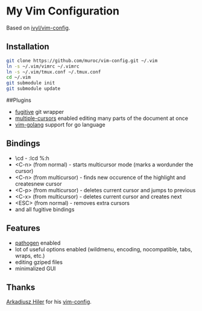 # My Vim Configuration

Based on [ivyl/vim-config](https://github.com/ivyl/vim-config).

## Installation

```bash
git clone https://github.com/muroc/vim-config.git ~/.vim
ln -s ~/.vim/vimrc ~/.vimrc
ln -s ~/.vim/tmux.conf ~/.tmux.conf
cd ~/.vim
git submodule init
git submodule update
```

##Plugins
* [fugitive](https://github.com/tpope/vim-fugitive)
  git wrapper
* [multiple-cursors](https://github.com/terryma/vim-multiple-cursors)
  enabled editing many parts of the document at once
* [vim-golang](https://github.com/jnwhiteh/vim-golang)
  support for go language

## Bindings
* \cd - :lcd %:h
* &lt;C-n&gt; (from normal) - starts multicursor mode
    (marks a wordunder the cursor)
* &lt;C-n&gt; (from multicursor) - finds new occurence of the highlight
    and createsnew cursor
* &lt;C-p&gt; (from multicursor) - deletes current cursor and jumps to previous
* &lt;C-x&gt; (from multicursor) - deletes current cursor and creates next
* &lt;ESC&gt; (from normal) - removes extra cursors
* and all fugitive bindings

## Features
* [pathogen](https://github.com/tpope/vim-pathogen) enabled
* lot of useful options enabled (wildmenu, encoding, nocompatible,
  tabs, wraps, etc.)
* editing gziped files
* minimalized GUI

## Thanks
[Arkadiusz Hiler](https://github.com/ivyl) for his
[vim-config](https://github.com/ivyl/vim-config).

